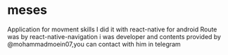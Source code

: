# meses
Application for movment skills
I did it with react-native for android
Route was by react-native-navigation
i was developer and contents provided by 
@mohammadmoein07,you can contact with him in telegram
